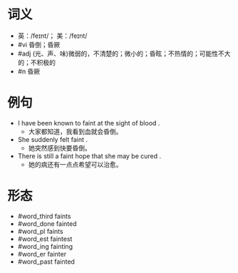 # 词义
- 英：/feɪnt/； 美：/feɪnt/
- #vi 昏倒；昏厥
- #adj (光、声、味)微弱的，不清楚的；微小的；昏眩；不热情的；可能性不大的；不积极的
- #n 昏厥
# 例句
- I have been known to faint at the sight of blood .
	- 大家都知道，我看到血就会昏倒。
- She suddenly felt faint .
	- 她突然感到快要昏倒。
- There is still a faint hope that she may be cured .
	- 她的病还有一点点希望可以治愈。
# 形态
- #word_third faints
- #word_done fainted
- #word_pl faints
- #word_est faintest
- #word_ing fainting
- #word_er fainter
- #word_past fainted
